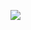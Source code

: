 ![](https://cdn.nlark.com/yuque/__puml/4249ab439995feeba3b798b0458205a1.svg#lake_card_v2=eyJ0eXBlIjoicHVtbCIsImNvZGUiOiJAc3RhcnR1bWxcblxuYXV0b251bWJlclxuXG5hY3RvciBcIueUqOaIt1wiIGFzIFVzZXJcbnBhcnRpY2lwYW50IFwiQXBwXCIgYXMgQXBwXG5wYXJ0aWNpcGFudCBcIlNES1wiIGFzIFNES1xucGFydGljaXBhbnQgXCLorr7lpIdcIiBhcyBEZXZpY2UgI29yYW5nZVxuXG5hY3RpdmF0ZSBBcHBcbkFwcCAtPiBTREs6IOWIneWni-WMllNES--8muiwg-eUqGluaXTliJ3lp4vljJZcblxuYWN0aXZhdGUgVXNlclxuXG5Vc2VyIC0-IEFwcDog6YCJ5oup6K6-5aSH5Y-R6LW357uR5a6a5rWB56iLXG5hY3RpdmF0ZSBBcHBcblxuQXBwIC0-IFNESzog5Y-R6LW35pCc57Si6K-35rGC77yac2VhcmNoXG5hY3RpdmF0ZSBTREtcblxuU0RLIC0tPiBBcHA6IOi_lOWbnuaQnOe0oue7k-aenFxubm90ZSByaWdodCBvZiBTREs6IOavj-asoei_lOWbnuWNleS4quiuvuWkh--8jOS4jeWkhOeQhumHjeWkjee7k-aenFxuXG5hY3RpdmF0ZSBBcHBcbkFwcCAtPiBBcHA6IOiBmuWQiOaQnOe0oue7k-aenO-8jOaMieeFp-S_oeWPt-W8uuW6puaOkuW6j1xuXG5BcHAgLS0-IFVzZXI6IOWQkeeUqOaIt-WxleekuuaQnOe0ouWIsOeahOiuvuWkh-WIl-ihqFxuXG5Vc2VyIC0-IEFwcDog6YCJ5oup5LiA5Liq5pCc57Si5Yiw55qE6K6-5aSH6L-b6KGM57uR5a6aXG5cbkFwcCAtPiBTREs6IOiwg-eUqGJpbmRcblxuU0RLIC0-IERldmljZTog6L-e5o6l6K6-5aSHXG5TREsgLT4gU0RLOuivu-WPluiuvuWkh-S_oeaBr--8jOWIpOaWreaYr-WQpumcgOimgeeUn-aIkERldmljZUlkXG5TREsgLS0-IEFwcDog5Zue6LCDb25SZWNlaXZlRGV2aWNlSWRSZXF1ZXN0LOWRiuefpemcgOimgeWGmeWFpURldmljZUlkXG5BcHAgLT4gU0RLOiDosIPnlKhyZWdpc3RXaXRoRGV2aWNlSWTlhpnlhaVEZXZpY2VJRFxuU0RLIC0-IERldmljZTog5YaZ5YWlRGV2aWNlSURcblNESyAtLT4gQXBwOiDlm57osINvblJlY2VpdmVVc2VyTnVtYmVySW5wdXRSZXF1ZXN0LOWRiuefpemcgOimgeWGmeWFpeeUqOaIt-e8luWPt1xuQXBwIC0-IFNESzog6LCD55SoaW5wdXRVc2VyTnVtYmVy5YaZ5YWl55So5oi357yW5Y-3XG5TREsgLS0-IEFwcDog5Zue6LCDb25SZWNlaXZlQmluZFN0YXRlLOWRiuefpee7keWumue7k-aenFxuU0RLIC0-IFNESzog5byA5aeL5o6l5pS25pWw5o2uXG5AZW5kdW1sIiwidXJsIjoiaHR0cHM6Ly9jZG4ubmxhcmsuY29tL3l1cXVlL19fcHVtbC80MjQ5YWI0Mzk5OTVmZWViYTNiNzk4YjA0NTgyMDVhMS5zdmciLCJpZCI6ImR4eWluIiwibWFyZ2luIjp7InRvcCI6dHJ1ZSwiYm90dG9tIjp0cnVlfSwiY2FyZCI6ImRpYWdyYW0ifQ==)
